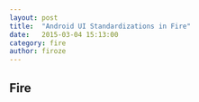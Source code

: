 ```yaml
---
layout: post
title:  "Android UI Standardizations in Fire"
date:   2015-03-04 15:13:00
category: fire
author: firoze
---
```


## Fire
